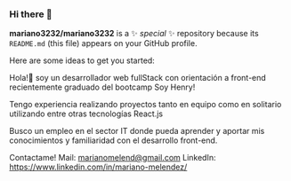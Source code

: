 ### Hi there 👋

**mariano3232/mariano3232** is a ✨ _special_ ✨ repository because its `README.md` (this file) appears on your GitHub profile.

Here are some ideas to get you started:

Hola!👋 soy un desarrollador web fullStack con orientación a front-end recientemente graduado del bootcamp Soy Henry!

Tengo experiencia realizando proyectos tanto en equipo como en solitario utilizando entre otras tecnologías React.js

Busco un empleo en el sector IT donde pueda aprender y aportar mis conocimientos y familiaridad con el desarrollo front-end.

Contactame!
Mail: marianomelend@gmail.com
LinkedIn: https://www.linkedin.com/in/mariano-melendez/

